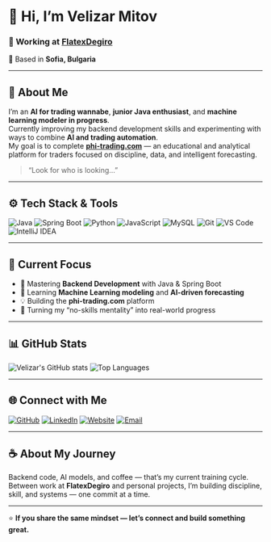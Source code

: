 # 👋 Hi, I’m Velizar Mitov  

### 💼 Working at [FlatexDegiro](https://www.flatexdegiro.com/)  
📍 Based in **Sofia, Bulgaria**

---

## 🧠 About Me
I’m an **AI for trading wannabe**, **junior Java enthusiast**, and **machine learning modeler in progress**.  
Currently improving my backend development skills and experimenting with ways to combine **AI and trading automation**.  
My goal is to complete **[phi-trading.com](https://phi-trading.com)** — an educational and analytical platform for traders focused on discipline, data, and intelligent forecasting.

> “Look for who is looking…”

---

## ⚙️ Tech Stack & Tools
![Java](https://img.shields.io/badge/Java-ED8B00?style=for-the-badge&logo=openjdk&logoColor=white)
![Spring Boot](https://img.shields.io/badge/Spring_Boot-6DB33F?style=for-the-badge&logo=springboot&logoColor=white)
![Python](https://img.shields.io/badge/Python-3776AB?style=for-the-badge&logo=python&logoColor=white)
![JavaScript](https://img.shields.io/badge/JavaScript-F7DF1E?style=for-the-badge&logo=javascript&logoColor=black)
![MySQL](https://img.shields.io/badge/MySQL-4479A1?style=for-the-badge&logo=mysql&logoColor=white)
![Git](https://img.shields.io/badge/Git-F05032?style=for-the-badge&logo=git&logoColor=white)
![VS Code](https://img.shields.io/badge/VS_Code-0078D7?style=for-the-badge&logo=visualstudiocode&logoColor=white)
![IntelliJ IDEA](https://img.shields.io/badge/IntelliJ_IDEA-000000?style=for-the-badge&logo=intellijidea&logoColor=white)

---

## 🚀 Current Focus
- 🔧 Mastering **Backend Development** with Java & Spring Boot  
- 🧩 Learning **Machine Learning modeling** and **AI-driven forecasting**  
- 💡 Building the **phi-trading.com** platform  
- 🧱 Turning my “no-skills mentality” into real-world progress  

---

## 📊 GitHub Stats
![Velizar's GitHub stats](https://github-readme-stats.vercel.app/api?username=VelizarMitov&show_icons=true&theme=radical)
![Top Languages](https://github-readme-stats.vercel.app/api/top-langs/?username=VelizarMitov&layout=compact&theme=radical)

---

## 🌐 Connect with Me
[![GitHub](https://img.shields.io/badge/GitHub-000000?style=for-the-badge&logo=github&logoColor=white)](https://github.com/VelizarMitov)
[![LinkedIn](https://img.shields.io/badge/LinkedIn-0077B5?style=for-the-badge&logo=linkedin&logoColor=white)](https://www.linkedin.com/in/velizar-mitov-921288116)
[![Website](https://img.shields.io/badge/Website-phi--trading.com-009688?style=for-the-badge&logo=vercel&logoColor=white)](https://phi-trading.com)
[![Email](https://img.shields.io/badge/Email-Contact_Me-EA4335?style=for-the-badge&logo=gmail&logoColor=white)](mailto:your@email.com)

---

## ☕ About My Journey
Backend code, AI models, and coffee — that’s my current training cycle.  
Between work at **FlatexDegiro** and personal projects, I’m building discipline, skill, and systems — one commit at a time.

---

⭐ **If you share the same mindset — let’s connect and build something great.**
